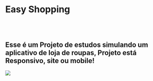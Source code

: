 <h1>Easy Shopping</h1>
<br/>
<br/>
<h2>Esse é um Projeto de estudos simulando um aplicativo de loja de roupas, Projeto está Responsivo, site ou mobile!</h2>

<img src="https://github.com/leonardosantos10/Projeto-easy-shopping-/blob/main/assets/Desktop.png?raw=true"/>

